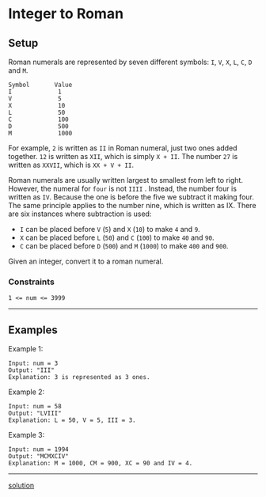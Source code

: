 # Integer to Roman

## Setup

Roman numerals are represented by seven different symbols: `I`, `V`, `X`, `L`, `C`, `D` and `M`.

```
Symbol       Value
I             1
V             5
X             10
L             50
C             100
D             500
M             1000
```

For example, `2` is written as `II` in Roman numeral, just two ones added together. `12` is written as `XII`, which is
simply `X + II`. The number `27` is written as `XXVII`, which is `XX + V + II`.

Roman numerals are usually written largest to smallest from left to right. However, the numeral for `four` is not `IIII`
. Instead, the number four is written as `IV`. Because the one is before the five we subtract it making four. The same
principle applies to the number nine, which is written as IX. There are six instances where subtraction is used:

- `I` can be placed before `V` (`5`) and `X` (`10`) to make `4` and `9`.
- `X` can be placed before `L` (`50`) and `C` (`100`) to make `40` and `90`.
- `C` can be placed before `D` (`500`) and `M` (`1000`) to make `400` and `900`.

Given an integer, convert it to a roman numeral.

### Constraints

`1 <= num <= 3999`
***

## Examples

Example 1:

```
Input: num = 3
Output: "III"
Explanation: 3 is represented as 3 ones.
```

Example 2:

```
Input: num = 58
Output: "LVIII"
Explanation: L = 50, V = 5, III = 3.
```

Example 3:

```
Input: num = 1994
Output: "MCMXCIV"
Explanation: M = 1000, CM = 900, XC = 90 and IV = 4.
```
***
[solution](solution.py)